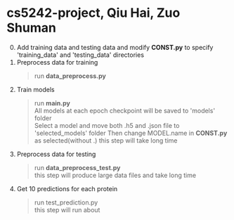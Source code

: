 # cs5242-project, Qiu Hai, Zuo Shuman

0. Add training data and testing data and modify __CONST.py__ to specify 'training_data' and 'testing_data' directories
1. Preprocess data for training
    > run __data_preprocess.py__
2. Train models
    >run __main.py__ <br>
    All models at each epoch checkpoint will be saved to 'models' folder<br>
    Select a model and move both .h5 and .json file to 'selected_models' folder
    Then change MODEL.name in __CONST.py__ as selected(without .)
    this step will take long time 
3. Preprocess data for testing
    >run __data_preprocess_test.py__ <br>
    this step will produce large data files and take long time
4. Get 10 predictions for each protein
    > run test_prediction.py <br>
    this step will run about 

